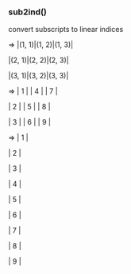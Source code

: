 ### sub2ind()
convert subscripts to linear indices

 => 
 |(1, 1)|(1, 2)|(1, 3)|
 
 |(2, 1)|(2, 2)|(2, 3)|
    
 |(3, 1)|(3, 2)|(3, 3)|

 =>
 | 1 | | 4 | | 7 |
 
 | 2 | | 5 | | 8 |
    
 | 3 | | 6 | | 9 |

 =>
 | 1 |
 
 | 2 |
    
 | 3 |
    
 | 4 |
    
 | 5 |
    
 | 6 |
    
 | 7 |
    
 | 8 |
    
 | 9 |
